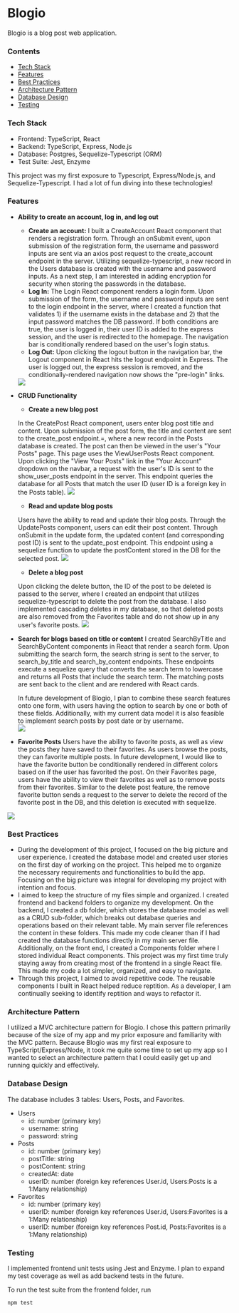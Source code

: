 # Blogio

Blogio is a blog post web application.

### Contents
- [Tech Stack](#Techstack)
- [Features](#Features)
- [Best Practices](#Bestpractices)
- [Architecture Pattern](#Architect)
- [Database Design](#Database)
- [Testing](#Testing)

### Tech Stack<a name="Techstack"></a>
- Frontend: TypeScript, React
- Backend: TypeScript, Express, Node.js
- Database: Postgres, Sequelize-Typescript (ORM)
- Test Suite: Jest, Enzyme

This project was my first exposure to Typescript, Express/Node.js, and Sequelize-Typescript. I had a lot of fun diving into these technologies!

### Features<a name="Features"></a>
- **Ability to create an account, log in, and log out**
    - **Create an account:**
    I built a CreateAccount React component that renders a registration form. Through an onSubmit event, upon submission of the registration form, the username and password inputs are sent via an axios post request to the create_account endpoint in the server. Utilizing sequelize-typescript, a new record in the Users database is created with the username and password inputs. As a next step, I am interested in adding encryption for security when storing the passwords in the database.
    - **Log In:**
    The Login React component renders a login form. Upon submission of the form, the username and password inputs are sent to the login endpoint in the server, where I created a function that validates 1) if the username exists in the database and 2) that the input password matches the DB password. If both conditions are true, the user is logged in, their user ID is added to the express session, and the user is redirected to the homepage. The navigation bar is conditionally rendered based on the user's login status.
    - **Log Out:**
    Upon clicking the logout button in the navigation bar, the Logout component in React hits the logout endpoint in Express. The user is logged out, the express session is removed, and the conditionally-rendered navigation now shows the "pre-login" links.

    <img src="./public/reg.gif">

- **CRUD Functionality**
    - **Create a new blog post**

    In the CreatePost React component, users enter blog post title and content. Upon submission of the post form, the title and content are sent to the create_post endpoint.=, where a new record in the Posts database is created. The post can then be viewed in the user's "Your Posts" page. This page uses the ViewUserPosts React component. Upon clicking the "View Your Posts" link in the "Your Account" dropdown on the navbar, a request with the user's ID is sent to the show_user_posts endpoint in the server. This endpoint queries the database for all Posts that match the user ID (user ID is a foreign key in the Posts table).
    <img src="./public/createpost.gif">

    - **Read and update blog posts**

    Users have the ability to read and update their blog posts. Through the UpdatePosts component, users can edit their post content. Through onSubmit in the update form, the updated content (and corresponding post ID) is sent to the update_post endpoint. This endpoint using a sequelize function to update the postContent stored in the DB for the selected post.
    <img src="./public/update.gif">

    - **Delete a blog post**

    Upon clicking the delete button, the ID of the post to be deleted is passed to the server, where I created an endpoint that utilizes sequelize-typescript to delete the post from the database. I also implemented cascading deletes in my database, so that deleted posts are also removed from the Favorites table and do not show up in any user's favorite posts.
    <img src="./public/delete.gif">
- **Search for blogs based on title or content**
    I created SearchByTitle and SearchByContent components in React that render a search form. Upon submitting the search form, the search string is sent to the server, to search_by_title and search_by_content endpoints. These endpoints execute a sequelize query that converts the search term to lowercase and returns all Posts that include the search term. The matching posts are sent back to the client and are rendered with React cards. 

    In future development of Blogio, I plan to combine these search features onto one form, with users having the option to search by one or both of these fields. Additionally, with my current data model it is also feasible to implement search posts by post date or by username.   
    <img src="./public/search.gif">

- **Favorite Posts**
Users have the ability to favorite posts, as well as view the posts they have saved to their favorites. As users browse the posts, they can favorite multiple posts. In future development, I would like to have the favorite button be conditionally rendered in different colors based on if the user has favorited the post. On their Favorites page, users have the ability to view their favorites as well as to remove posts from their favorites. Similar to the delete post feature, the remove favorite button sends a request to the server to delete the record of the favorite post in the DB, and this deletion is executed with sequelize. 
<img src="./public/favorite.gif">

### Best Practices<a name="Bestpractices"></a>
- During the development of this project, I focused on the big picture and user experience. I created the database model and created user stories on the first day of working on the project. This helped me to organize the necessary requirements and functionalities to build the app. Focusing on the big picture was integral for developing my project with intention and focus.
- I aimed to keep the structure of my files simple and organized. I created frontend and backend folders to organize my development. On the backend, I created a db folder, which stores the database model as well as a CRUD sub-folder, which breaks out database queries and operations based on their relevant table. My main server file references the content in these folders. This made my code cleaner than if I had created the database functions directly in my main server file. Additionally, on the front end, I created a Components folder where I stored individual React components. This project was my first time truly staying away from creating most of the frontend in a single React file. This made my code a lot simpler, organized, and easy to navigate.
- Through this project, I aimed to avoid repetitive code. The reusable components I built in React helped reduce reptition. As a developer, I am continually seeking to identify reptition and ways to refactor it. 

### Architecture Pattern<a name="Architect"></a>
I utilized a MVC architecture pattern for Blogio. I chose this pattern primarily because of the size of my app and my prior exposure and familiarity with the MVC pattern. Because Blogio was my first real exposure to TypeScript/Express/Node, it took me quite some time to set up my app so I wanted to select an architecture pattern  that I could easily get up and running quickly and effectively. 

### Database Design<a name="Database"></a>
The database includes 3 tables: Users, Posts, and Favorites.
- Users
    - id: number (primary key)
    - username: string
    - password: string
- Posts
    - id: number (primary key)
    - postTitle: string
    - postContent: string
    - createdAt: date 
    - userID: number (foreign key references User.id, Users:Posts is a 1:Many relationship)
- Favorites
    - id: number (primary key)
    - userID: number (foreign key references User.id, Users:Favorites is a 1:Many relationship)
    - userID: number (foreign key references Post.id, Posts:Favorites is a 1:Many relationship)


### Testing<a name="Testing"></a>
I implemented frontend unit tests using Jest and Enzyme. I plan to expand my test coverage as well as add backend tests in the future.

To run the test suite from the frontend folder, run
```
npm test
```
